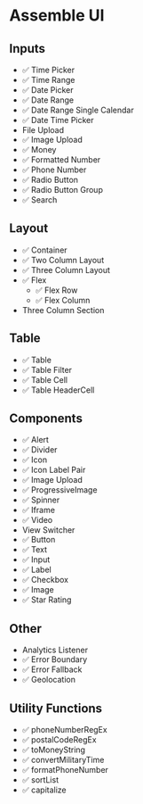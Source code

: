 # Assemble UI

## Inputs
- ✅  Time Picker
- ✅  Time Range
- ✅  Date Picker
- ✅  Date Range
- ✅  Date Range Single Calendar
- ✅  Date Time Picker
- File Upload
- ✅  Image Upload
- ✅  Money
- ✅  Formatted Number
- ✅  Phone Number
- ✅  Radio Button
- ✅  Radio Button Group
- ✅  Search

## Layout
- ✅  Container
- ✅  Two Column Layout
- ✅  Three Column Layout
- ✅  Flex
  - ✅  Flex Row
  - ✅  Flex Column
- Three Column Section

## Table
- ✅  Table
- ✅  Table Filter
- ✅  Table Cell
- ✅  Table HeaderCell

## Components
- ✅  Alert
- ✅  Divider
- ✅  Icon
- ✅  Icon Label Pair
- ✅  Image Upload
- ✅  ProgressiveImage
- ✅  Spinner
- ✅  Iframe
- ✅  Video
- View Switcher
- ✅  Button
- ✅  Text
- ✅  Input
- ✅  Label
- ✅  Checkbox
- ✅  Image
- ✅  Star Rating

## Other
- Analytics Listener
- ✅  Error Boundary
- ✅  Error Fallback
- ✅  Geolocation

## Utility Functions
- ✅  phoneNumberRegEx
- ✅  postalCodeRegEx
- ✅  toMoneyString
- ✅  convertMilitaryTime
- ✅  formatPhoneNumber
- ✅  sortList
- ✅  capitalize
